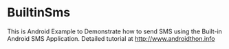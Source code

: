 BuiltinSms
==========

This is Android Example to Demonstrate how to send SMS using the Built-in Android SMS Application. Detailed tutorial at http://www.androidthon.info
